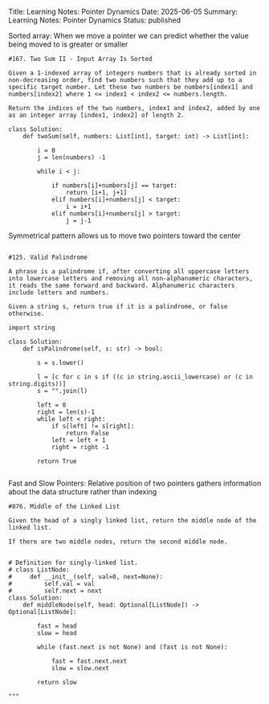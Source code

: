Title: Learning Notes: Pointer Dynamics
Date: 2025-06-05
Summary: Learning Notes: Pointer Dynamics 
Status: published

<!-- Pointers at two different positions, we can compare the elements and make decisions based on comparisons 
Comparing every two elements doesn't take advantage of predictable dynamics exist within data structure  -->

<!-- Two Pointers -->

Sorted array: When we move a pointer we can predict whether the value being moved to is greater or smaller 

```
#167. Two Sum II - Input Array Is Sorted

Given a 1-indexed array of integers numbers that is already sorted in non-decreasing order, find two numbers such that they add up to a specific target number. Let these two numbers be numbers[index1] and numbers[index2] where 1 <= index1 < index2 <= numbers.length.

Return the indices of the two numbers, index1 and index2, added by one as an integer array [index1, index2] of length 2.

class Solution:
    def twoSum(self, numbers: List[int], target: int) -> List[int]:

        i = 0
        j = len(numbers) -1

        while i < j:

            if numbers[i]+numbers[j] == target:
                return [i+1, j+1]
            elif numbers[i]+numbers[j] < target:
                i = i+1
            elif numbers[i]+numbers[j] > target:
                j = j-1
```

Symmetrical pattern allows us to move two pointers toward the center 


```

#125. Valid Palindrome

A phrase is a palindrome if, after converting all uppercase letters into lowercase letters and removing all non-alphanumeric characters, it reads the same forward and backward. Alphanumeric characters include letters and numbers.

Given a string s, return true if it is a palindrome, or false otherwise.

import string

class Solution:
    def isPalindrome(self, s: str) -> bool:

        s = s.lower()

        l = [c for c in s if ((c in string.ascii_lowercase) or (c in string.digits))]
        s = "".join(l)

        left = 0
        right = len(s)-1
        while left < right:
            if s[left] != s[right]:
                return False
            left = left + 1
            right = right -1

        return True


```

Fast and Slow Pointers: Relative position of two pointers gathers information about the data structure rather than indexing 

```
#876. Middle of the Linked List

Given the head of a singly linked list, return the middle node of the linked list.

If there are two middle nodes, return the second middle node.


# Definition for singly-linked list.
# class ListNode:
#     def __init__(self, val=0, next=None):
#         self.val = val
#         self.next = next
class Solution:
    def middleNode(self, head: Optional[ListNode]) -> Optional[ListNode]:

        fast = head
        slow = head

        while (fast.next is not None) and (fast is not None):

            fast = fast.next.next
            slow = slow.next

        return slow

"""
